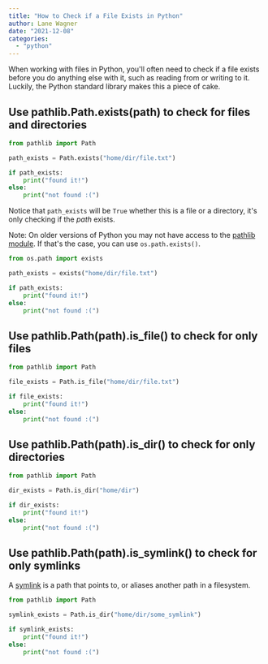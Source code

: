 ```yaml
---
title: "How to Check if a File Exists in Python"
author: Lane Wagner
date: "2021-12-08"
categories: 
  - "python"
---
```


When working with files in Python, you'll often need to check if a file exists before you do anything else with it, such as reading from or writing to it. Luckily, the Python standard library makes this a piece of cake.

## Use pathlib.Path.exists(path) to check for files and directories

```py
from pathlib import Path

path_exists = Path.exists("home/dir/file.txt")

if path_exists:
    print("found it!")
else:
    print("not found :(")
```

Notice that `path_exists` will be `True` whether this is a file or a directory, it's only checking if the _path_ exists.

Note: On older versions of Python you may not have access to the [pathlib module](https://docs.python.org/3/library/pathlib.html). If that's the case, you can use `os.path.exists()`.

```py
from os.path import exists

path_exists = exists("home/dir/file.txt")

if path_exists:
    print("found it!")
else:
    print("not found :(")
```

## Use pathlib.Path(path).is\_file() to check for only files

```py
from pathlib import Path

file_exists = Path.is_file("home/dir/file.txt")

if file_exists:
    print("found it!")
else:
    print("not found :(")
```

## Use pathlib.Path(path).is\_dir() to check for only directories

```py
from pathlib import Path

dir_exists = Path.is_dir("home/dir")

if dir_exists:
    print("found it!")
else:
    print("not found :(")
```

## Use pathlib.Path(path).is\_symlink() to check for only symlinks

A [symlink](https://en.wikipedia.org/wiki/Symbolic_link) is a path that points to, or aliases another path in a filesystem.

```py
from pathlib import Path

symlink_exists = Path.is_dir("home/dir/some_symlink")

if symlink_exists:
    print("found it!")
else:
    print("not found :(")
```
